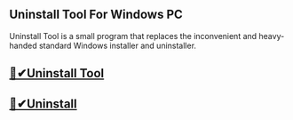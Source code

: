 ## Uninstall Tool For Windows PC

Uninstall Tool is a small program that replaces the inconvenient and heavy-handed standard Windows installer and uninstaller.

## [🤞✔Uninstall Tool](https://fullsetup.info/dl/)

## [🤞✔Uninstall](https://fullsetup.info/dl/)
